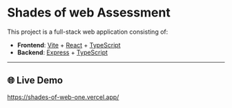 # Shades of web Assessment

This project is a full-stack web application consisting of:

- **Frontend**: [Vite](https://vitejs.dev/) + [React](https://react.dev) + [TypeScript](https://www.typescriptlang.org/)
- **Backend**: [Express](https://expressjs.com/) + [TypeScript](https://www.typescriptlang.org/)

---

## 🌐 Live Demo

https://shades-of-web-one.vercel.app/

